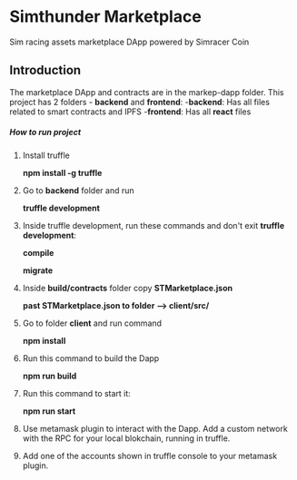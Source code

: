 # Simthunder Marketplace
Sim racing assets marketplace DApp powered by Simracer Coin

## Introduction
The marketplace DApp and contracts are in the markep-dapp folder. 
This project has 2 folders - **backend** and **frontend**:
    -**backend**: Has all files related to smart contracts and IPFS
    -**frontend**: Has all **react** files
    
##### How to run project
1) Install truffle 

    **npm install -g truffle**

2) Go to **backend** folder and run
    
    **truffle development**
    
3) Inside truffle development, run these commands and don't exit **truffle development**:

    **compile**
    
    **migrate**
    
4) Inside **build/contracts** folder copy **STMarketplace.json**

    **past STMarketplace.json to folder --> client/src/**

5) Go to folder **client** and run command

    **npm install**

6) Run this command to build the Dapp

    **npm run build**
    
7) Run this command to start it:

    **npm run start**

8) Use metamask plugin to interact with the Dapp. Add a custom network with the RPC for your local blokchain, running in truffle.

9) Add one of the accounts shown in truffle console to your metamask plugin.
